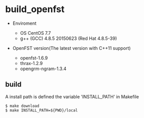 # build_openfst
- Enviroment
  - OS CentOS 7.7
  - g++ (GCC) 4.8.5 20150623 (Red Hat 4.8.5-39)

- OpenFST version(The latest version with C++11 support)
  - openfst-1.6.9
  - thrax-1.2.9
  - opengrm-ngram-1.3.4

## build
A install path is defined the variable 'INSTALL_PATH' in Makefile
```
$ make download
$ make INSTALL_PATH=${PWD}/local
```